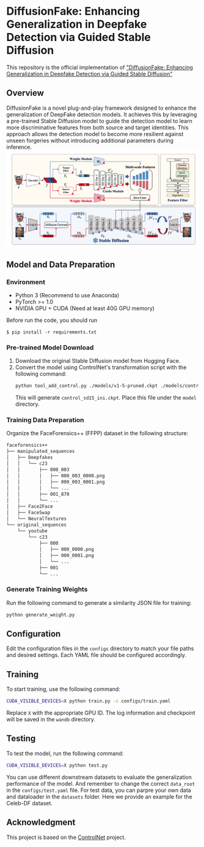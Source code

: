 # DiffusionFake: Enhancing Generalization in Deepfake Detection via Guided Stable Diffusion
This repository is the official implementation of ["DiffusionFake: Enhancing Generalization in Deepfake Detection via Guided Stable Diffusion"](https://arxiv.org/pdf/2410.04372)
## Overview

DiffusionFake is a novel plug-and-play framework designed to enhance the generalization of DeepFake detection models. It achieves this by leveraging a pre-trained Stable Diffusion model to guide the detection model to learn more discriminative features from both source and target identities. This approach allows the detection model to become more resilient against unseen forgeries without introducing additional parameters during inference.
![avatar](./difffake.png)

## Model and Data Preparation


### Environment

- Python 3 (Recommend to use Anaconda)
- PyTorch >= 1.0
- NVIDIA GPU + CUDA (Need at least 40G GPU memory)

Before run the code, you should run

```shell
$ pip install -r requirements.txt
```

### Pre-trained Model Download

1. Download the original Stable Diffusion model from Hugging Face.
2. Convert the model using ControlNet's transformation script with the following command:
   ```bash
   python tool_add_control.py ./models/v1-5-pruned.ckpt ./models/control_sd15_ini.ckpt
   ```
   This will generate `control_sd15_ini.ckpt`. Place this file under the `model` directory.

### Training Data Preparation

Organize the FaceForensics++ (FFPP) dataset in the following structure:

```
faceforensics++
├── manipulated_sequences
│   ├── Deepfakes
│   │   └── c23
│   │       ├── 000_003
│   │       │   ├── 000_003_0000.png
│   │       │   ├── 000_003_0001.png
│   │       │   └── ...
│   │       ├── 001_870
│   │       └── ...
│   ├── Face2Face
│   ├── FaceSwap
│   └── NeuralTextures
└── original_sequences
    └── youtube
        └── c23
            ├── 000
            │   ├── 000_0000.png
            │   ├── 000_0001.png
            │   └── ...
            ├── 001
            └── ...
```


### Generate Training Weights

Run the following command to generate a similarity JSON file for training:

```bash
python generate_weight.py
```

## Configuration

Edit the configuration files in the `configs` directory to match your file paths and desired settings. Each YAML file should be configured accordingly.

## Training

To start training, use the following command:

```bash
CUDA_VISIBLE_DEVICES=X python train.py -c configs/train.yaml
```

Replace `X` with the appropriate GPU ID. The log information and checkpoint will be saved in the `wandb` directory.

## Testing

To test the model, run the following command:

```bash
CUDA_VISIBLE_DEVICES=X python test.py
```

You can use different downstream datasets to evaluate the generalization performance of the model. And remember to change the correct `data_root` in the `configs/test.yaml` file. For test data, you can parpre your own data and dataloader in the `datasets` folder. Here we provide an example for the Celeb-DF dataset.


## Acknowledgment

This project is based on the [ControlNet](https://github.com/lllyasviel/ControlNet?tab=readme-ov-file) project.